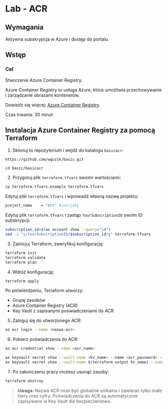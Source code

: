 # Lab - ACR

## Wymagania

Aktywna subskrypcja w Azure i dostęp do portalu.

## Wstęp

### Cel

Stworzenie Azure Container Registry.

Azure Container Registry to usługa Azure, która umożliwia przechowywanie i zarządzanie obrazami kontenerów.

Dowiedz się więcej: [Azure Container Registry](https://learn.microsoft.com/en-us/azure/container-registry/container-registry-overview).

Czas trwania: 30 minut

## Instalacja Azure Container Registry za pomocą Terraform

1. Sklonuj to repozytorium i wejdź do katalogu `basicacr`:

```bash
https://github.com/wguzik/basic.git
```

```
cd basic/basicacr
```

2. Przygotuj plik `terraform.tfvars` swoimi wartościami:

```bash
cp terraform.tfvars.example terraform.tfvars
```

Edytuj plik `terraform.tfvars` i wprowadź własną nazwę projektu:

```bash
project_name    = "mrt" #inicjały
```

Edytuj plik `terraform.tfvars` i zastąp `YourSubscriptionID` swoim ID subskrypcji:

```bash
subscription_id=$(az account show --query="id")
sed -i "s/YourSubscriptionID/$subscription_id/g" terraform.tfvars
```

3. Zainicjuj Terraform, zweryfikuj konfigurację:

```bash
terraform init
terraform validate
terraform plan
```

4. Wdróż konfigurację:

```bash
terraform apply
```

Po potwierdzeniu, Terraform utworzy:
- Grupę zasobów
- Azure Container Registry (ACR)
- Key Vault z zapisanymi poświadczeniami do ACR

5. Zaloguj się do utworzonego ACR:

```bash
az acr login --name <nazwa-acr>
```

6. Pobierz poświadczenia do ACR:

```bash
az acr credential show --name <acr_name>
```

```bash
az keyvault secret show --vault-name <kv_name> --name <acr_password> --query value -o tsv
az keyvault secret show --vault-name $(terraform output kv_name) --name <acr_username> --query value -o tsv
```

7. Po zakończeniu pracy możesz usunąć zasoby:

```bash
terraform destroy
```

> **Uwaga**: Nazwa ACR musi być globalnie unikalna i zawierać tylko małe litery oraz cyfry.
> Poświadczenia do ACR są automatycznie zapisywane w Key Vault dla bezpieczeństwa.
